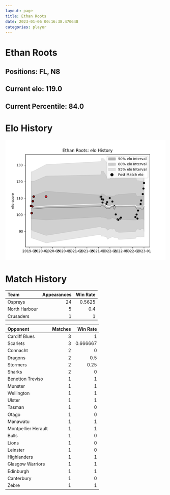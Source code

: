 ```yaml
---  
layout: page  
title: Ethan Roots  
date: 2023-01-06 00:16:38.470648  
categories: player  
---
```

# Ethan Roots

## Positions: FL, N8

## Current elo: 119.0

## Current Percentile: 84.0

# Elo History


![elo history](history_EthanRoots.png)
# Match History


| Team          |   Appearances |   Win Rate |
|:--------------|--------------:|-----------:|
| Ospreys       |            24 |     0.5625 |
| North Harbour |             5 |     0.4    |
| Crusaders     |             1 |     1      |

| Opponent            |   Matches |   Win Rate |
|:--------------------|----------:|-----------:|
| Cardiff Blues       |         3 |   1        |
| Scarlets            |         3 |   0.666667 |
| Connacht            |         2 |   0        |
| Dragons             |         2 |   0.5      |
| Stormers            |         2 |   0.25     |
| Sharks              |         2 |   0        |
| Benetton Treviso    |         1 |   1        |
| Munster             |         1 |   1        |
| Wellington          |         1 |   1        |
| Ulster              |         1 |   1        |
| Tasman              |         1 |   0        |
| Otago               |         1 |   0        |
| Manawatu            |         1 |   1        |
| Montpellier Herault |         1 |   1        |
| Bulls               |         1 |   0        |
| Lions               |         1 |   0        |
| Leinster            |         1 |   0        |
| Highlanders         |         1 |   1        |
| Glasgow Warriors    |         1 |   1        |
| Edinburgh           |         1 |   1        |
| Canterbury          |         1 |   0        |
| Zebre               |         1 |   1        |